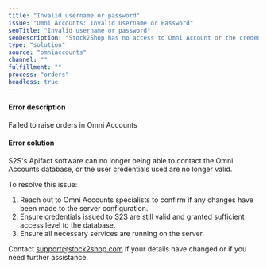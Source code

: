 ```yaml
---
title: "Invalid username or password"
issue: "Omni Accounts: Invalid Username or Password"
seoTitle: "Invalid username or password"
seoDescription: "Stock2Shop has no access to Omni Account or the credentials are invalid."
type: "solution"
source: "omniaccounts"
channel: ""
fulfillment: ""
process: "orders"
headless: true
---
```


#### Error description
Failed to raise orders in Omni Accounts

#### Error solution
S2S's Apifact software can no longer being able to contact the Omni Accounts database, or the user credentials used are no longer valid.

To resolve this issue:

1. Reach out to Omni Accounts specialists to confirm if any changes have been made to the server configuration.
2. Ensure credentials issued to S2S are still valid and granted sufficient access level to the database.
3. Ensure all necessary services are running on the server.

Contact support@stock2shop.com if your details have changed or if you need further assistance.

